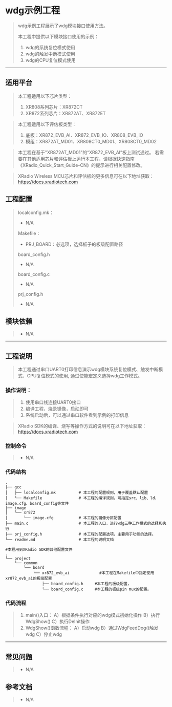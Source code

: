 # wdg示例工程

> wdg示例工程展示了wdg模块接口使用方法。
>
> 本工程中提供以下模块接口使用的示例：
> 1. wdg的系统复位模式使用
> 2. wdg的触发中断模式使用
> 3. wdg的CPU复位模式使用

---

## 适用平台

> 本工程适用以下芯片类型：
> 1. XR808系列芯片：XR872CT
> 2. XR872系列芯片：XR872AT、XR872ET

> 本工程适用以下评估板类型：
> 1. 底板：XR872_EVB_AI、XR872_EVB_IO、XR808_EVB_IO
> 2. 模组：XR872AT_MD01、XR808CT0_MD01、XR808CT0_MD02

> 本工程在基于"XR872AT_MD01"的“XR872_EVB_AI”板上测试通过。
> 若需要在其他适用芯片和评估板上运行本工程，请根据快速指南《XRadio_Quick_Start_Guide-CN》的提示进行相关配置修改。

> XRadio Wireless MCU芯片和评估板的更多信息可在以下地址获取：
> https://docs.xradiotech.com

## 工程配置

> localconfig.mk：
> * N/A
>
> Makefile：
> * PRJ_BOARD：必选项，选择板子的板级配置路径
>
> board_config.h
> * N/A
>
> board_config.c
> * N/A
>
> prj_config.h
>
> * N/A

## 模块依赖

> * N/A

---

## 工程说明

> 本工程通过串口UART0打印信息演示wdg模块系统复位模式、触发中断模式、CPU复位模式的使用, 通过使能宏定义选择wdg工作模式。

### 操作说明：

> 1. 使用串口线连接UART0接口
> 2. 编译工程，烧录镜像，启动即可
> 3. 系统启动后，可以通过串口软件看到示例的打印信息

> XRadio SDK的编译、烧写等操作方式的说明可在以下地址获取：
> https://docs.xradiotech.com

### 控制命令

> * N/A

### 代码结构
```
.
├── gcc
│   ├── localconfig.mk          # 本工程的配置规则，用于覆盖默认配置
│   └── Makefile                # 本工程的编译规则，可指定src、lib、ld、image.cfg、board_config等文件
├── image
│   └── xr872
│       └── image.cfg           # 本工程的镜像分区配置
├── main.c                      # 本工程的入口，进行wdg三种工作模式的选择和执行
├── prj_config.h                # 本工程的配置选项，主要用于功能的选择。
└── readme.md                   # 本工程的说明文档

#本程用到XRadio SDK的其他配置文件
.
└── project
    └── common
        └── board
            └── xr872_evb_ai             #本工程在Makefile中指定使用xr872_evb_ai的板级配置
                ├── board_config.h     #本工程的板级配置，
                └── board_config.c     #本工程的板级pin mux的配置。
```
### 代码流程

> 1. main()入口：
> A）根据条件执行对应的wdg模式初始化操作
> B）执行WdgShow()
> C）执行DeInit操作
> 2. WdgShow()函数流程：
> A）启动wdg
> B）通过WdgFeedDog()触发wdg
> C）停止wdg

---

## 常见问题

> * N/A

## 参考文档

> * N/A
